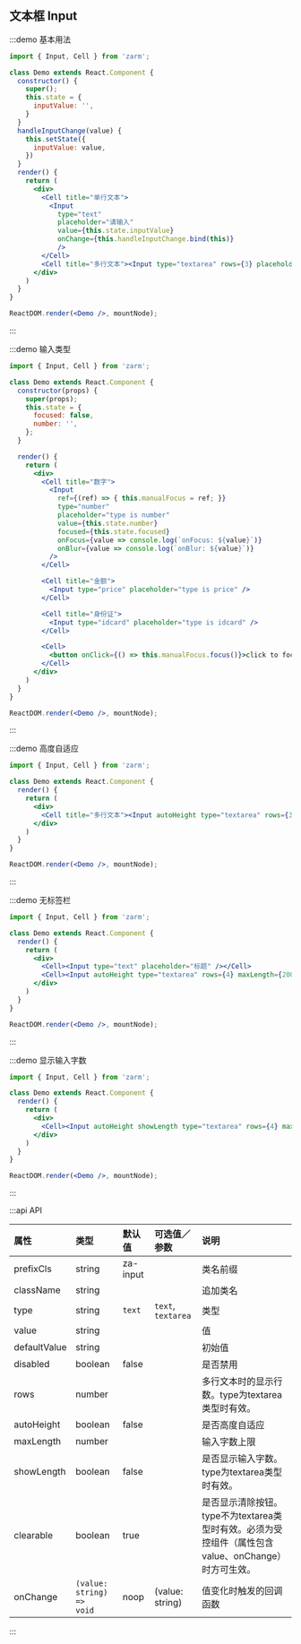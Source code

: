 ## 文本框 Input

:::demo 基本用法
```jsx
import { Input, Cell } from 'zarm';

class Demo extends React.Component {
  constructor() {
    super();
    this.state = {
      inputValue: '',
    }
  }
  handleInputChange(value) {
    this.setState({
      inputValue: value,
    })
  }
  render() {
    return (
      <div>
        <Cell title="单行文本">
          <Input
            type="text"
            placeholder="请输入"
            value={this.state.inputValue} 
            onChange={this.handleInputChange.bind(this)}
            />
        </Cell>
        <Cell title="多行文本"><Input type="textarea" rows={3} placeholder="请输入" /></Cell>
      </div>
    )
  }
}

ReactDOM.render(<Demo />, mountNode);
```
:::


:::demo 输入类型
```jsx
import { Input, Cell } from 'zarm';

class Demo extends React.Component {
  constructor(props) {
    super(props);
    this.state = {
      focused: false,
      number: '',
    };
  }

  render() {
    return (
      <div>
        <Cell title="数字">
          <Input
            ref={(ref) => { this.manualFocus = ref; }}
            type="number"
            placeholder="type is number"
            value={this.state.number}
            focused={this.state.focused}
            onFocus={value => console.log(`onFocus: ${value}`)}
            onBlur={value => console.log(`onBlur: ${value}`)}
          />
        </Cell>

        <Cell title="金额">
          <Input type="price" placeholder="type is price" />
        </Cell>

        <Cell title="身份证">
          <Input type="idcard" placeholder="type is idcard" />
        </Cell>

        <Cell>
          <button onClick={() => this.manualFocus.focus()}>click to focus the first input</button>
        </Cell>
      </div>
    )
  }
}

ReactDOM.render(<Demo />, mountNode);
```
:::


:::demo 高度自适应
```jsx
import { Input, Cell } from 'zarm';

class Demo extends React.Component {
  render() {
    return (
      <div>
        <Cell title="多行文本"><Input autoHeight type="textarea" rows={3} placeholder="写点啥..." /></Cell>
      </div>
    )
  }
}

ReactDOM.render(<Demo />, mountNode);
```
:::


:::demo 无标签栏
```jsx
import { Input, Cell } from 'zarm';

class Demo extends React.Component {
  render() {
    return (
      <div>
        <Cell><Input type="text" placeholder="标题" /></Cell>
        <Cell><Input autoHeight type="textarea" rows={4} maxLength={200} placeholder="摘要" /></Cell>
      </div>
    )
  }
}

ReactDOM.render(<Demo />, mountNode);
```
:::


:::demo 显示输入字数
```jsx
import { Input, Cell } from 'zarm';

class Demo extends React.Component {
  render() {
    return (
      <div>
        <Cell><Input autoHeight showLength type="textarea" rows={4} maxLength={200} placeholder="摘要" /></Cell>
      </div>
    )
  }
}

ReactDOM.render(<Demo />, mountNode);
```
:::


:::api API

| 属性 | 类型 | 默认值 | 可选值／参数 | 说明 |
| :--- | :--- | :--- | :--- | :--- |
| prefixCls | string | za-input | | 类名前缀 |
| className | string | | | 追加类名 |
| type | string | `text` | `text`, `textarea` | 类型 |
| value | string |  | | 值 |
| defaultValue | string |  | | 初始值 |
| disabled | boolean | false | | 是否禁用 |
| rows | number | | | 多行文本时的显示行数。type为textarea类型时有效。 |
| autoHeight | boolean | false | | 是否高度自适应 |
| maxLength | number | | | 输入字数上限 |
| showLength | boolean | false | | 是否显示输入字数。type为textarea类型时有效。 |
| clearable | boolean | true | | 是否显示清除按钮。type不为textarea类型时有效。必须为受控组件（属性包含value、onChange）时方可生效。 |
| onChange | <code>(value: string) => void</code> | noop | \(value: string\) | 值变化时触发的回调函数 |

:::
